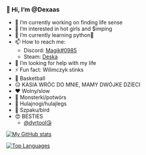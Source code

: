### 👋 Hi, I’m @Dexaas
- 🔭 I’m currently working on finding life sense 
- 👀 I’m interested in hot girls and $imping
- 🌱 I’m currently learning python🐍
- 📫 How to reach me:
  - Discord: [Magik#0985](https://discord.com/users/690650238159028224)
  - Steam: [Deska](https://steamcommunity.com/id/Dexaas)       
- 🤔 I’m looking for help with my life
- ⚡ Fun fact: Wilimczyk stinks
- 🏀 Basketball
- 😥 KASIA WRÓC DO MNIE, MAMY DWÓJKE DZIECI
- ❤  Wolny/slow
- 🥶 Monsterki/potwórs
- 🛴 Hulajnogi/hulajlegs
- 🍗 Szpaku/bird
- 😍 BESTIES
  - [@dyrtool😘](https://github.com/dyrtool)

[![My GitHub stats](https://github-readme-stats.vercel.app/api?username=Dexaas&theme=gotham&show_icons=true)](https://github.com/anuraghazra/github-readme-stats)

[![Top Languages](https://github-readme-stats.vercel.app/api/top-langs/?username=Dexaas&theme=gotham&show_icons=true)](https://github.com/anuraghazra/github-readme-stats)

<!--
**Dexaas/Dexaas** is a ✨ _special_ ✨ repository because its `README.md` (this file) appears on your GitHub profile.--->
